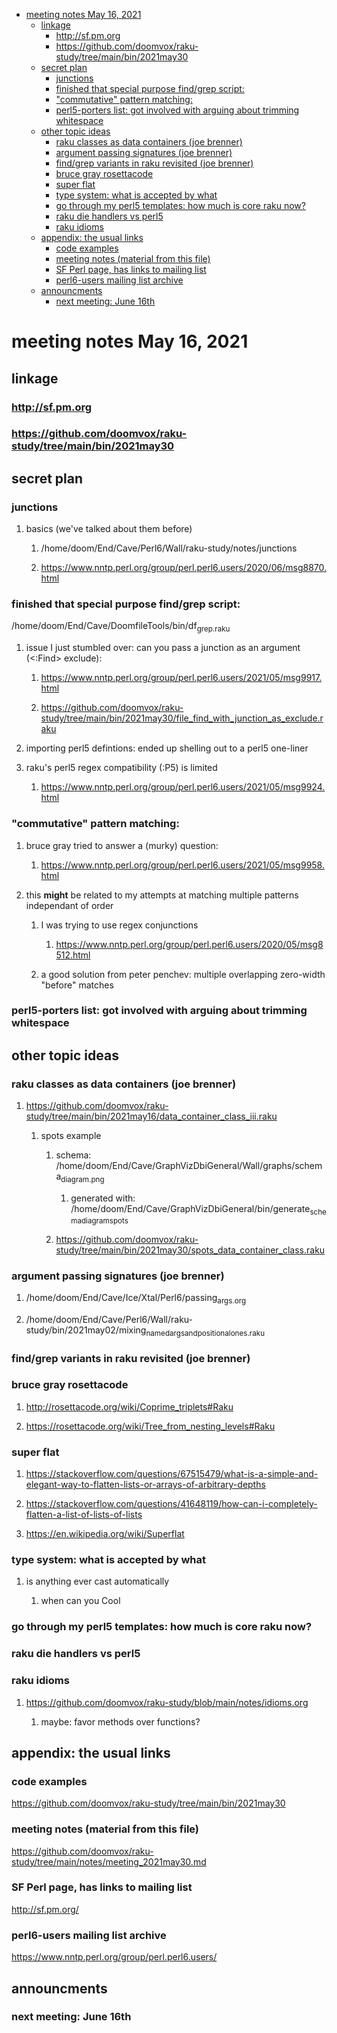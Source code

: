 - [meeting notes May 16, 2021](#orgbfb2475)
  - [linkage](#org8fc6e76)
    - [<http://sf.pm.org>](#orgf5d3e42)
    - [<https://github.com/doomvox/raku-study/tree/main/bin/2021may30>](#org7e4b280)
  - [secret plan](#org3e3370e)
    - [junctions](#orgd1257e0)
    - [finished that special purpose find/grep script:](#orgb4f5207)
    - ["commutative" pattern matching:](#org4f625ef)
    - [perl5-porters list: got involved with arguing about trimming whitespace](#org48f172f)
  - [other topic ideas](#org5aaad02)
    - [raku classes as data containers (joe brenner)](#org7205cb9)
    - [argument passing signatures (joe brenner)](#org4171e7e)
    - [find/grep variants in raku revisited (joe brenner)](#org61c698d)
    - [bruce gray rosettacode](#orgf6f9759)
    - [super flat](#org5a28bba)
    - [type system: what is accepted by what](#orgca38701)
    - [go through my perl5 templates: how much is core raku now?](#orgdcb56eb)
    - [raku die handlers vs perl5](#org1010efc)
    - [raku idioms](#org123afab)
  - [appendix: the usual links](#orgc999373)
    - [code examples](#org13c0a01)
    - [meeting notes (material from this file)](#org349801b)
    - [SF Perl page, has links to mailing list](#org2ac78e3)
    - [perl6-users mailing list archive](#org5ad2d66)
  - [announcments](#orgfc9e124)
    - [next meeting: June 16th](#orgdf7b257)


<a id="orgbfb2475"></a>

# meeting notes May 16, 2021


<a id="org8fc6e76"></a>

## linkage


<a id="orgf5d3e42"></a>

### <http://sf.pm.org>


<a id="org7e4b280"></a>

### <https://github.com/doomvox/raku-study/tree/main/bin/2021may30>


<a id="org3e3370e"></a>

## secret plan


<a id="orgd1257e0"></a>

### junctions

1.  basics (we've talked about them before)

    1.  /home/doom/End/Cave/Perl6/Wall/raku-study/notes/junctions
    
    2.  <https://www.nntp.perl.org/group/perl.perl6.users/2020/06/msg8870.html>


<a id="orgb4f5207"></a>

### finished that special purpose find/grep script:

/home/doom/End/Cave/DoomfileTools/bin/df<sub>grep.raku</sub>

1.  issue I just stumbled over: can you pass a junction as an argument (<:Find> exclude):

    1.  <https://www.nntp.perl.org/group/perl.perl6.users/2021/05/msg9917.html>
    
    2.  <https://github.com/doomvox/raku-study/tree/main/bin/2021may30/file_find_with_junction_as_exclude.raku>

2.  importing perl5 defintions: ended up shelling out to a perl5 one-liner

3.  raku's perl5 regex compatibility (:P5) is limited

    1.  <https://www.nntp.perl.org/group/perl.perl6.users/2021/05/msg9924.html>


<a id="org4f625ef"></a>

### "commutative" pattern matching:

1.  bruce gray tried to answer a (murky) question:

    1.  <https://www.nntp.perl.org/group/perl.perl6.users/2021/05/msg9958.html>

2.  this **might** be related to my attempts at matching multiple patterns independant of order

    1.  I was trying to use regex conjunctions
    
        1.  <https://www.nntp.perl.org/group/perl.perl6.users/2020/05/msg8512.html>
    
    2.  a good solution from peter penchev: multiple overlapping zero-width "before" matches


<a id="org48f172f"></a>

### perl5-porters list: got involved with arguing about trimming whitespace


<a id="org5aaad02"></a>

## other topic ideas


<a id="org7205cb9"></a>

### raku classes as data containers (joe brenner)

1.  <https://github.com/doomvox/raku-study/tree/main/bin/2021may16/data_container_class_iii.raku>

    1.  spots example
    
        1.  schema: /home/doom/End/Cave/GraphVizDbiGeneral/Wall/graphs/schema<sub>diagram.png</sub>
        
            1.  generated with: /home/doom/End/Cave/GraphVizDbiGeneral/bin/generate<sub>schema</sub><sub>diagram</sub><sub>spots</sub>
        
        2.  <https://github.com/doomvox/raku-study/tree/main/bin/2021may30/spots_data_container_class.raku>


<a id="org4171e7e"></a>

### argument passing signatures (joe brenner)

1.  /home/doom/End/Cave/Ice/Xtal/Perl6/passing<sub>args.org</sub>

2.  /home/doom/End/Cave/Perl6/Wall/raku-study/bin/2021may02/mixing<sub>named</sub><sub>args</sub><sub>and</sub><sub>positional</sub><sub>ones.raku</sub>


<a id="org61c698d"></a>

### find/grep variants in raku revisited (joe brenner)


<a id="orgf6f9759"></a>

### bruce gray rosettacode

1.  <http://rosettacode.org/wiki/Coprime_triplets#Raku>

2.  <https://rosettacode.org/wiki/Tree_from_nesting_levels#Raku>


<a id="org5a28bba"></a>

### super flat

1.  <https://stackoverflow.com/questions/67515479/what-is-a-simple-and-elegant-way-to-flatten-lists-or-arrays-of-arbitrary-depths>

2.  <https://stackoverflow.com/questions/41648119/how-can-i-completely-flatten-a-list-of-lists-of-lists>

3.  <https://en.wikipedia.org/wiki/Superflat>


<a id="orgca38701"></a>

### type system: what is accepted by what

1.  is anything ever cast automatically

    1.  when can you Cool


<a id="orgdcb56eb"></a>

### go through my perl5 templates: how much is core raku now?


<a id="org1010efc"></a>

### raku die handlers vs perl5


<a id="org123afab"></a>

### raku idioms

1.  <https://github.com/doomvox/raku-study/blob/main/notes/idioms.org>

    1.  maybe: favor methods over functions?


<a id="orgc999373"></a>

## appendix: the usual links


<a id="org13c0a01"></a>

### code examples

<https://github.com/doomvox/raku-study/tree/main/bin/2021may30>


<a id="org349801b"></a>

### meeting notes (material from this file)

<https://github.com/doomvox/raku-study/tree/main/notes/meeting_2021may30.md>


<a id="org2ac78e3"></a>

### SF Perl page, has links to mailing list

<http://sf.pm.org/>


<a id="org5ad2d66"></a>

### perl6-users mailing list archive

<https://www.nntp.perl.org/group/perl.perl6.users/>


<a id="orgfc9e124"></a>

## announcments


<a id="orgdf7b257"></a>

### next meeting: June 16th
